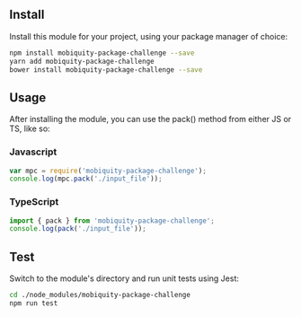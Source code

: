 
## Install

Install this module for your project, using your package manager of choice:

```sh
npm install mobiquity-package-challenge --save
yarn add mobiquity-package-challenge
bower install mobiquity-package-challenge --save
```

## Usage

After installing the module, you can use the pack() method from either JS or TS, like so:

### Javascript

```javascript
var mpc = require('mobiquity-package-challenge');
console.log(mpc.pack('./input_file'));
```

### TypeScript

```typescript
import { pack } from 'mobiquity-package-challenge';
console.log(pack('./input_file'));
```

## Test

Switch to the module's directory and run unit tests using Jest:

```sh
cd ./node_modules/mobiquity-package-challenge
npm run test
```

